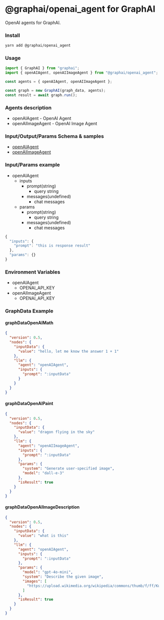 
# @graphai/openai_agent for GraphAI

OpenAI agents for GraphAI.

### Install

```sh
yarn add @graphai/openai_agent
```


### Usage

```typescript
import { GraphAI } from "graphai";
import { openAIAgent, openAIImageAgent } from "@graphai/openai_agent";

const agents = { openAIAgent, openAIImageAgent };

const graph = new GraphAI(graph_data, agents);
const result = await graph.run();
```

### Agents description
- openAIAgent - OpenAI Agent
- openAIImageAgent - OpenAI Image Agent

### Input/Output/Params Schema & samples
 - [openAIAgent](https://github.com/receptron/graphai/blob/main/docs/agentDocs/llm/openAIAgent.md)
 - [openAIImageAgent](https://github.com/receptron/graphai/blob/main/docs/agentDocs/llm/openAIImageAgent.md)

### Input/Params example
 - openAIAgent
   - inputs
     - prompt(string)
       - query string
     - messages(undefined)
       - chat messages
   - params
     - prompt(string)
       - query string
     - messages(undefined)
       - chat messages

```typescript
{
  "inputs": {
    "prompt": "this is response result"
  },
  "params": {}
}
```


### Environment Variables
 - openAIAgent
   - OPENAI_API_KEY
 - openAIImageAgent
   - OPENAI_API_KEY



### GraphData Example

#### graphDataOpenAIMath
```json
{
  "version": 0.5,
  "nodes": {
    "inputData": {
      "value": "hello, let me know the answer 1 + 1"
    },
    "llm": {
      "agent": "openAIAgent",
      "inputs": {
        "prompt": ":inputData"
      }
    }
  }
}
```

#### graphDataOpenAIPaint
```json
{
  "version": 0.5,
  "nodes": {
    "inputData": {
      "value": "dragon flying in the sky"
    },
    "llm": {
      "agent": "openAIImageAgent",
      "inputs": {
        "prompt": ":inputData"
      },
      "params": {
        "system": "Generate user-specified image",
        "model": "dall-e-3"
      },
      "isResult": true
    }
  }
}
```

#### graphDataOpenAIImageDescription
```json
{
  "version": 0.5,
  "nodes": {
    "inputData": {
      "value": "what is this"
    },
    "llm": {
      "agent": "openAIAgent",
      "inputs": {
        "prompt": ":inputData"
      },
      "params": {
        "model": "gpt-4o-mini",
        "system": "Describe the given image",
        "images": [
          "https://upload.wikimedia.org/wikipedia/commons/thumb/f/ff/Kumamoto_Castle_Keep_Tower_20221022-3.jpg/1920px-Kumamoto_Castle_Keep_Tower_20221022-3.jpg"
        ]
      },
      "isResult": true
    }
  }
}
```




